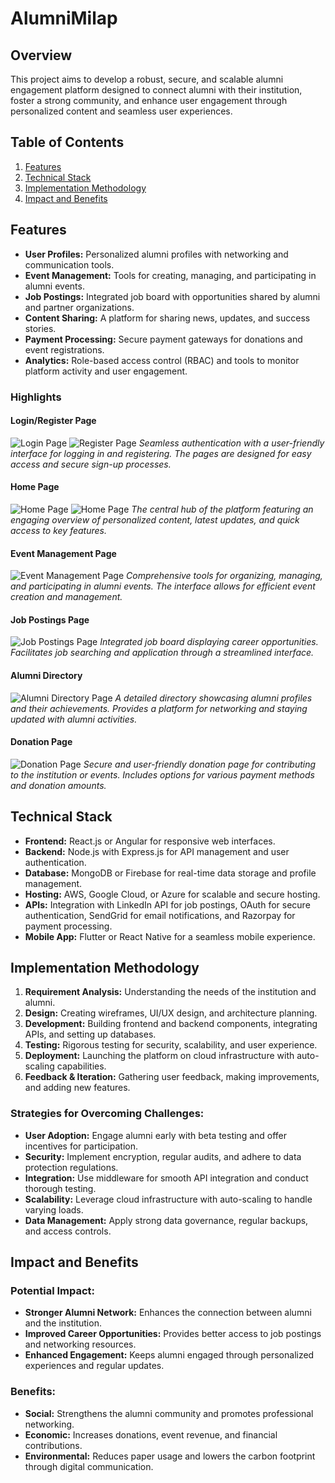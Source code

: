 # **AlumniMilap**

## **Overview**
This project aims to develop a robust, secure, and scalable alumni engagement platform designed to connect alumni with their institution, foster a strong community, and enhance user engagement through personalized content and seamless user experiences.

## **Table of Contents**
1. [Features](#features)
2. [Technical Stack](#technical-stack)
3. [Implementation Methodology](#implementation-methodology)
4. [Impact and Benefits](#impact-and-benefits)

## **Features**
- **User Profiles:** Personalized alumni profiles with networking and communication tools.
- **Event Management:** Tools for creating, managing, and participating in alumni events.
- **Job Postings:** Integrated job board with opportunities shared by alumni and partner organizations.
- **Content Sharing:** A platform for sharing news, updates, and success stories.
- **Payment Processing:** Secure payment gateways for donations and event registrations.
- **Analytics:** Role-based access control (RBAC) and tools to monitor platform activity and user engagement.

### ****Highlights****

#### **Login/Register Page**
![Login Page](./Project/alumni-connect/Prototype%20Screenshot/Login.png)
![Register Page](./Project/alumni-connect/Prototype%20Screenshot/Register.png)
*Seamless authentication with a user-friendly interface for logging in and registering. The pages are designed for easy access and secure sign-up processes.*

#### **Home Page**
![Home Page](./Project/alumni-connect/Prototype%20Screenshot/Home1.png)
![Home Page](./Project/alumni-connect/Prototype%20Screenshot/Home2.png)
*The central hub of the platform featuring an engaging overview of personalized content, latest updates, and quick access to key features.*

#### **Event Management Page**
![Event Management Page](./Project/alumni-connect/Prototype%20Screenshot/Events.png)
*Comprehensive tools for organizing, managing, and participating in alumni events. The interface allows for efficient event creation and management.*

#### **Job Postings Page**
![Job Postings Page](./Project/alumni-connect/Prototype%20Screenshot/Job.png)
*Integrated job board displaying career opportunities. Facilitates job searching and application through a streamlined interface.*

#### **Alumni Directory**
![Alumni Directory Page](./Project/alumni-connect/Prototype%20Screenshot/Directory.png)
*A detailed directory showcasing alumni profiles and their achievements. Provides a platform for networking and staying updated with alumni activities.*

#### **Donation Page**
![Donation Page](./Project/alumni-connect/Prototype%20Screenshot/Donation.png)
*Secure and user-friendly donation page for contributing to the institution or events. Includes options for various payment methods and donation amounts.*

## **Technical Stack**
- **Frontend:** React.js or Angular for responsive web interfaces.
- **Backend:** Node.js with Express.js for API management and user authentication.
- **Database:** MongoDB or Firebase for real-time data storage and profile management.
- **Hosting:** AWS, Google Cloud, or Azure for scalable and secure hosting.
- **APIs:** Integration with LinkedIn API for job postings, OAuth for secure authentication, SendGrid for email notifications, and Razorpay for payment processing.
- **Mobile App:** Flutter or React Native for a seamless mobile experience.

## **Implementation Methodology**
1. **Requirement Analysis:** Understanding the needs of the institution and alumni.
2. **Design:** Creating wireframes, UI/UX design, and architecture planning.
3. **Development:** Building frontend and backend components, integrating APIs, and setting up databases.
4. **Testing:** Rigorous testing for security, scalability, and user experience.
5. **Deployment:** Launching the platform on cloud infrastructure with auto-scaling capabilities.
6. **Feedback & Iteration:** Gathering user feedback, making improvements, and adding new features.

### **Strategies for Overcoming Challenges:**
- **User Adoption:** Engage alumni early with beta testing and offer incentives for participation.
- **Security:** Implement encryption, regular audits, and adhere to data protection regulations.
- **Integration:** Use middleware for smooth API integration and conduct thorough testing.
- **Scalability:** Leverage cloud infrastructure with auto-scaling to handle varying loads.
- **Data Management:** Apply strong data governance, regular backups, and access controls.

## **Impact and Benefits**
### **Potential Impact:**
- **Stronger Alumni Network:** Enhances the connection between alumni and the institution.
- **Improved Career Opportunities:** Provides better access to job postings and networking resources.
- **Enhanced Engagement:** Keeps alumni engaged through personalized experiences and regular updates.

### **Benefits:**
- **Social:** Strengthens the alumni community and promotes professional networking.
- **Economic:** Increases donations, event revenue, and financial contributions.
- **Environmental:** Reduces paper usage and lowers the carbon footprint through digital communication.
